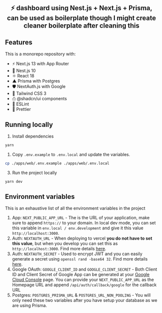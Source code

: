 <div align="center">
  <h2>⚡️ dashboard using Nest.js + Next.js + Prisma, can be used as boilerplate though I might create cleaner boilerplate after cleaning this </h2>
</div>

## Features

This is a monorepo repository with:

- ⚡️ Next.js 13 with App Router
- 🪺 Nest.js 10
- ⚛️ React 18
- ▲ Prisma with Postgres
- 🛡️ NextAuth.js with Google
- 💨 Tailwind CSS 3
- ⎙ @shadcn/ui components
- 📏 ESLint
- 💖 Prettier

## Running locally

1. Install dependencies

```bash
yarn
```

1. Copy `.env.example` to `.env.local` and update the variables.

```bash
cp ./apps/web/.env.example ./apps/web/.env.local
```

3. Run the project locally

```bash
yarn dev
```

## Environment variables

This is an exhaustive list of all the environment variables in the project

1. App: `NEXT_PUBLIC_APP_URL` - The is the URL of your application, make sure to append `https://` to your domain. In local dev mode, you can set this variable in `env.local / env.development` and give it this value `http://localhost:3000`.
2. Auth: `NEXTAUTH_URL` - When deploying to vercel **you do not have to set this value**, but when you develop you can set this as `http://localhost:3000`. Find more details [here](https://next-auth.js.org/configuration/options#nextauth_url).
3. Auth: `NEXTAUTH_SECRET` - Used to encrypt JWT and you can easily generate a secret using `openssl rand -base64 32`. Find more details [here](https://next-auth.js.org/configuration/options#nextauth_secret).
4. Google OAuth: `GOOGLE_CLIENT_ID` and `GOOGLE_CLIENT_SECRET` - Both Client ID and Client Secret of Google App can be generated at your [Google Cloud Console](https://console.cloud.google.com/apis/credentials) page. You can provide your `NEXT_PUBLIC_APP_URL` as the Homepage URL and append `/api/auth/callback/google` for the callback URL
5. Postgres: `POSTGRES_PRISMA_URL` & `POSTGRES_URL_NON_POOLING` - You will only need these two variables after you have setup your database as we are using Prisma.
